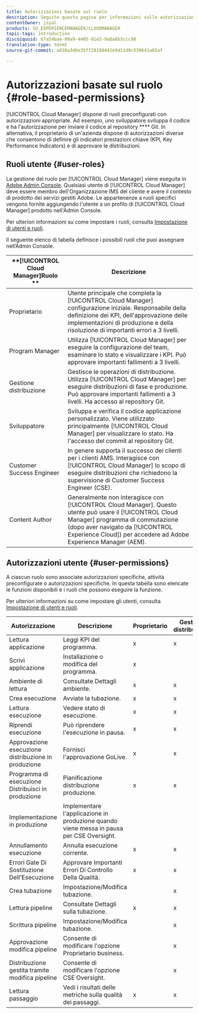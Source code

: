 ```yaml
---
title: Autorizzazioni basate sul ruolo
description: Seguite questa pagina per informazioni sulle autorizzazioni basate sul ruolo.
contentOwner: jsyal
products: SG_EXPERIENCEMANAGER/CLOUDMANAGER
topic-tags: introduction
discoiquuid: 67a54bae-99a9-4405-91e3-9a0a8b3ccc98
translation-type: tm+mt
source-git-commit: a038a3d6e35ff28190441e9d11d9c539641a85af

---
```



# Autorizzazioni basate sul ruolo {#role-based-permissions}

[!UICONTROL Cloud Manager] dispone di ruoli preconfigurati con autorizzazioni appropriate. Ad esempio, uno sviluppatore sviluppa il codice e ha l&#39;autorizzazione per inviare il codice al repository **** Git. In alternativa, il proprietario di un&#39;azienda dispone di autorizzazioni diverse che consentono di definire gli indicatori prestazioni chiave (KPI, Key Performance Indicators) e di approvare le distribuzioni.

## Ruoli utente {#user-roles}

La gestione del ruolo per [!UICONTROL Cloud Manager] viene eseguita in [Adobe Admin Console](https://helpx.adobe.com/enterprise/using/admin-console.html). Qualsiasi utente di [!UICONTROL Cloud Manager] deve essere membro dell&#39;Organizzazione IMS del cliente e avere il contesto di prodotto dei servizi gestiti Adobe. Le appartenenze a ruoli specifici vengono fornite aggiungendo l&#39;utente a un profilo di [!UICONTROL Cloud Manager] prodotto nell&#39;Admin Console.

Per ulteriori informazioni su come impostare i ruoli, consulta [Impostazione di utenti e ruoli](setting-up-users-and-roles.md).

Il seguente elenco di tabella definisce i possibili ruoli che puoi assegnare nell’Admin Console.

| **[!UICONTROL Cloud Manager]Ruolo ** | **Descrizione** |
|---|---|
| Proprietario | Utente principale che completa la [!UICONTROL Cloud Manager] configurazione iniziale. Responsabile della definizione dei KPI, dell&#39;approvazione delle implementazioni di produzione e della risoluzione di importanti errori a 3 livelli. |
| Program Manager | Utilizza [!UICONTROL Cloud Manager] per eseguire la configurazione del team, esaminare lo stato e visualizzare i KPI. Può approvare importanti fallimenti a 3 livelli. |
| Gestione distribuzione | Gestisce le operazioni di distribuzione. Utilizza [!UICONTROL Cloud Manager] per eseguire distribuzioni di fase e produzione. Può approvare importanti fallimenti a 3 livelli. Ha accesso al repository Git. |
| Sviluppatore | Sviluppa e verifica il codice applicazione personalizzato. Viene utilizzato principalmente [!UICONTROL Cloud Manager] per visualizzare lo stato. Ha l&#39;accesso del commit al repository Git. |
| Customer Success Engineer | In genere supporta il successo dei clienti per i clienti AMS. Interagisce con [!UICONTROL Cloud Manager] lo scopo di eseguire distribuzioni che richiedono la supervisione di Customer Success Engineer (CSE). |
| Content Author | Generalmente non interagisce con [!UICONTROL Cloud Manager]. Questo utente può usare il [!UICONTROL Cloud Manager] programma di commutazione (dopo aver navigato da [!UICONTROL Experience Cloud]) per accedere ad Adobe Experience Manager (AEM). |

## Autorizzazioni utente {#user-permissions}

A ciascun ruolo sono associate autorizzazioni specifiche, attività preconfigurate o autorizzazioni specifiche. In questa tabella sono elencate le funzioni disponibili e i ruoli che possono eseguire la funzione.

Per ulteriori informazioni su come impostare gli utenti, consulta [Impostazione di utenti e ruoli](setting-up-users-and-roles.md).

| Autorizzazione | Descrizione | Proprietario | Gestione distribuzione | Program Manager | Sviluppatore | CSE |
|--- |--- |--- |--- |--- |--- |--- |
| Lettura applicazione | Leggi KPI del programma. | x | x | x | x | x |
| Scrivi applicazione | Installazione o modifica del programma. | x |  |  |  |  |
| Ambiente di lettura | Consultate Dettagli ambiente. | x | x | x | x | x |
| Crea esecuzione | Avviate la tubazione. | x | x | x |  |  |
| Lettura esecuzione | Vedere stato di esecuzione. | x | x | x | x | x |
| Riprendi esecuzione | Può riprendere l&#39;esecuzione in pausa. | x | x | x |  | x |
| Approvazione esecuzione distribuzione in produzione | Fornisci l&#39;approvazione GoLive. | x | x | x |  |  |
| Programma di esecuzione Distribuisci in produzione | Pianificazione distribuzione produzione. | x | x | x |  | x |
| Implementazione in produzione | Implementare l&#39;applicazione in produzione quando viene messa in pausa per CSE Oversight. |  |  |  |  | x |
| Annullamento esecuzione | Annulla esecuzione corrente. | x | x | x |  |  |
| Errori Gate Di Sostituzione Dell&#39;Esecuzione | Approvare Importanti Errori Di Controllo Della Qualità. | x | x | x |  |  |
| Crea tubazione | Impostazione/Modifica tubazione. |  | x |  |  |  |
| Lettura pipeline | Consultate Dettagli sulla tubazione. | x | x | x | x | x |
| Scrittura pipeline | Impostazione/Modifica tubazione. |  | x |  |  |  |
| Approvazione modifica pipeline | Consente di modificare l&#39;opzione Proprietario business. |  | x |  |  |  |
| Distribuzione gestita tramite modifica pipeline | Consente di modificare l&#39;opzione CSE Oversight. |  | x |  |  |  |
| Lettura passaggio | Vedi i risultati delle metriche sulla qualità dei passaggi. | x | x | x | x | x |
